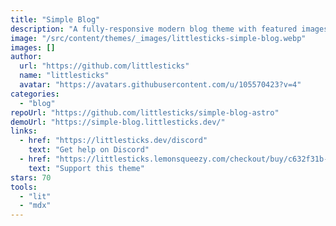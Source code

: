 ```yaml
---
title: "Simple Blog"
description: "A fully-responsive modern blog theme with featured images, a dark theme, copy code block buttons, theme-able styles, and more!"
image: "/src/content/themes/_images/littlesticks-simple-blog.webp"
images: []
author:
  url: "https://github.com/littlesticks"
  name: "littlesticks"
  avatar: "https://avatars.githubusercontent.com/u/105570423?v=4"
categories:
  - "blog"
repoUrl: "https://github.com/littlesticks/simple-blog-astro"
demoUrl: "https://simple-blog.littlesticks.dev/"
links:
  - href: "https://littlesticks.dev/discord"
    text: "Get help on Discord"
  - href: "https://littlesticks.lemonsqueezy.com/checkout/buy/c632f31b-a4ea-405b-ab81-97e8cdc90b06"
    text: "Support this theme"
stars: 70
tools:
  - "lit"
  - "mdx"
---
```

